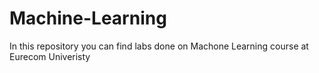 # Machine-Learning
In this repository you can find labs done on Machone Learning course at Eurecom Univeristy
